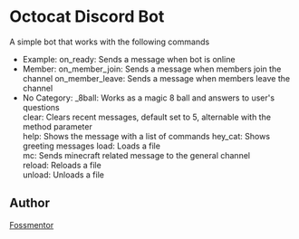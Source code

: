 # Octocat Discord Bot

A simple bot that works with the following commands

- Example:
  on_ready: Sends a message when bot is online    
- Member:
  on_member_join: Sends a message when members join the channel
  on_member_leave: Sends a message when members leave the channel    
- No Category:
  _8ball: Works as a magic 8 ball and answers to user's questions  
  clear: Clears recent messages, default set to 5, alternable with the method parameter   
  help: Shows the message with a list of commands
  hey_cat: Shows greeting messages
  load: Loads a file   
  mc: Sends minecraft related message to the general channel      
  reload: Reloads a file  
  unload: Unloads a file 

## Author
[Fossmentor](https://github.com/fossmentorOfficial)